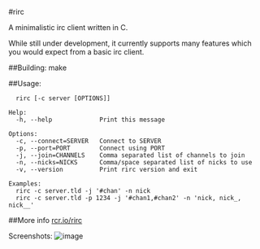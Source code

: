 #rirc

A minimalistic irc client written in C.

While still under development, it currently supports
many features which you would expect from a basic
irc client.

##Building:
make

##Usage:
```
  rirc [-c server [OPTIONS]]

Help:
  -h, --help             Print this message

Options:
  -c, --connect=SERVER   Connect to SERVER
  -p, --port=PORT        Connect using PORT
  -j, --join=CHANNELS    Comma separated list of channels to join
  -n, --nicks=NICKS      Comma/space separated list of nicks to use
  -v, --version          Print rirc version and exit

Examples:
  rirc -c server.tld -j '#chan' -n nick
  rirc -c server.tld -p 1234 -j '#chan1,#chan2' -n 'nick, nick_, nick__'
```

##More info
[rcr.io/rirc](http://rcr.io/rirc)

Screenshots:
![image](https://raw.github.com/robbinsr/rirc/master/rirc.png?raw=true)
